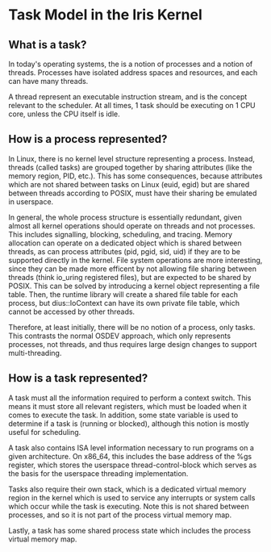 # Task Model in the Iris Kernel

## What is a task?

In today's operating systems, the is a notion of processes and a notion of threads. Processes have isolated address spaces and resources, and each can have many threads.

A thread represent an executable instruction stream, and is the concept relevant to the scheduler. At all times, 1 task should be executing on 1 CPU core, unless the CPU itself is idle.

## How is a process represented?

In Linux, there is no kernel level structure representing a process. Instead, threads (called tasks) are grouped together by sharing attributes (like the memory region, PID, etc.). This has some consequences, because attributes which are not shared between tasks on Linux (euid, egid) but are shared between threads according to POSIX, must have their sharing be emulated in userspace.

In general, the whole process structure is essentially redundant, given almost all kernel operations should operate on threads and not processes. This includes signalling, blocking, scheduling, and tracing. Memory allocation can operate on a dedicated object which is shared between threads, as can process attributes (pid, pgid, sid, uid) if they are to be supported directly in the kernel. File system operations are more interesting, since they can be made more efficent by not allowing file sharing between threads (think io_uring registered files), but are expected to be shared by POSIX. This can be solved by introducing a kernel object representing a file table. Then, the runtime library will create a shared file table for each process, but dius::IoContext can have its own private file table, which cannot be accessed by other threads.

Therefore, at least initially, there will be no notion of a process, only tasks. This contrasts the normal OSDEV approach, which only represents processes, not threads, and thus requires large design changes to support multi-threading.

## How is a task represented?

A task must all the information required to perform a context switch. This means it must store all relevant registers, which must be loaded when it comes to execute the task. In addition, some state variable is used to determine if a task is (running or blocked), although this notion is mostly useful for scheduling.

A task also contains ISA level information necessary to run programs on a given architecture. On x86_64, this includes the base address of the %gs register, which stores the userspace thread-control-block which serves as the basis for the userspace threading implementation.

Tasks also require their own stack, which is a dedicated virtual memory region in the kernel which is used to service any interrupts or system calls which occur while the task is executing. Note this is not shared between processes, and so it is not part of the process virtual memory map.

Lastly, a task has some shared process state which includes the process virtual memory map.
